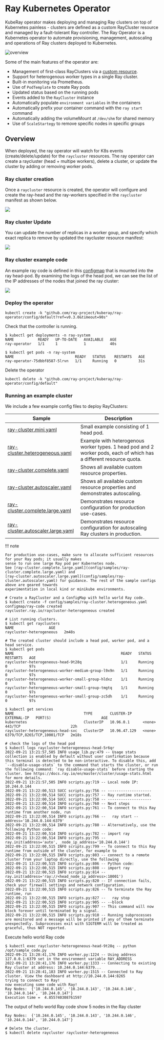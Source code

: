 # Ray Kubernetes Operator

KubeRay operator makes deploying and managing Ray clusters on top of Kubernetes painless - clusters are defined as a custom RayCluster resource and managed by a fault-tolerant Ray controller.
The Ray Operator is a Kubernetes operator to automate provisioning, management, autoscaling and operations of Ray clusters deployed to Kubernetes.

![overview](media/overview.png)

Some of the main features of the operator are:
- Management of first-class RayClusters via a [custom resource](https://kubernetes.io/docs/concepts/extend-kubernetes/api-extension/custom-resources/#custom-resources).
- Support for heterogenous worker types in a single Ray cluster.
- Built-in monitoring via Prometheus.
- Use of `PodTemplate` to create Ray pods
- Updated status based on the running pods
- Events added to the `RayCluster` instance
- Automatically populate `environment variables` in the containers
- Automatically prefix your container command with the `ray start` command
- Automatically adding the volumeMount at `/dev/shm` for shared memory
- Use of `ScaleStartegy` to remove specific nodes in specific groups

## Overview

When deployed, the ray operator will watch for K8s events (create/delete/update) for the `raycluster` resources. The ray operator can create a raycluster (head + multipe workers), delete a cluster, or update the cluster by adding or removing worker pods.

### Ray cluster creation

Once a `raycluster` resource is created, the operator will configure and create the ray-head and the ray-workers specified in the `raycluster` manifest as shown below.

![](media/create-ray-cluster.gif)

### Ray cluster Update

You can update the number of replicas in a worker goup, and specify which exact replica to remove by updated the raycluster resource manifest:

![](media/update-ray-cluster.gif)

### Ray cluster example code

An example ray code is defined in this [configmap](config/samples/config-map-ray-code.yaml) that is mounted into the ray head-pod. By examining the logs of the head pod, we can see the list of the IP addresses of the nodes that joined the ray cluster:

![](media/logs-ray-cluster.gif)


### Deploy the operator

```shell
kubectl create -k "github.com/ray-project/kuberay/ray-operator/config/default?ref=v0.3.0&timeout=90s"
```

Check that the controller is running.
```shell
$ kubectl get deployments -n ray-system
NAME           READY   UP-TO-DATE   AVAILABLE   AGE
ray-operator   1/1     1            1           40s

$ kubectl get pods -n ray-system
NAME                            READY   STATUS    RESTARTS   AGE
ray-operator-75dbbf8587-5lrvn   1/1     Running   0          31s
```

Delete the operator
```shell
kubectl delete -k "github.com/ray-project/kuberay/ray-operator/config/default"
```

### Running an example cluster

We include a few example config files to deploy RayClusters:

Sample  | Description
------------- | -------------
[ray-cluster.mini.yaml](config/samples/ray-cluster.mini.yaml)   | Small example consisting of 1 head pod.
[ray-cluster.heterogeneous.yaml](config/samples/ray-cluster.heterogeneous.yaml)  | Example with heterogenous worker types. 1 head pod and 2 worker pods, each of which has a different resource quota.
[ray-cluster.complete.yaml](config/samples/ray-cluster.complete.yaml)  | Shows all available custom resource properties.
[ray-cluster.autoscaler.yaml](config/samples/ray-cluster.autoscaler.yaml)  | Shows all available custom resource properties and demonstrates autoscaling.
[ray-cluster.complete.large.yaml](config/samples/ray-cluster.complete.large.yaml)  | Demonstrates resource configuration for production use-cases.
[ray-cluster.autoscaler.large.yaml](config/samples/ray-cluster.autoscaler.yaml)  | Demonstrates resource configuration for autoscaling Ray clusters in production.

!!! note

    For production use-cases, make sure to allocate sufficient resources for your Ray pods; it usually makes
    sense to run one large Ray pod per Kubernetes node.
    See [ray-cluster.complete.large.yaml](config/samples/ray-cluster.complete.large.yaml) and
    [ray-cluster.autoscaler.large.yaml](config/samples/ray-cluster.autoscaler.yaml) for guidance. The rest of the sample configs above are geared towards
    experimentation in local kind or minikube environments.

```shell
# Create a RayCluster and a ConfigMap with hello world Ray code.
$ kubectl create -f config/samples/ray-cluster.heterogeneous.yaml
configmap/ray-code created
raycluster.ray.io/raycluster-heterogeneous created

# List running clusters.
$ kubectl get rayclusters
NAME                AGE
raycluster-heterogeneous   2m48s

# The created cluster should include a head pod, worker pod, and a head service.
$ kubectl get pods
NAME                                                 READY   STATUS    RESTARTS   AGE
raycluster-heterogeneous-head-9t28q                  1/1     Running   0          97s
raycluster-heterogeneous-worker-medium-group-l9x9n   1/1     Running   0          97s
raycluster-heterogeneous-worker-small-group-hldxz    1/1     Running   0          97s
raycluster-heterogeneous-worker-small-group-tmgtq    1/1     Running   0          97s
raycluster-heterogeneous-worker-small-group-zc5dh    1/1     Running   0          97s
```

```shell
$ kubectl get services
NAME                                TYPE        CLUSTER-IP     EXTERNAL-IP   PORT(S)                       AGE
kubernetes                          ClusterIP   10.96.0.1      <none>        443/TCP                       22h
raycluster-heterogeneous-head-svc   ClusterIP   10.96.47.129   <none>        6379/TCP,8265/TCP,10001/TCP   2m18s
```

```shell
# check the logs of the head pod
$ kubectl logs raycluster-heterogeneous-head-5r6qr
2022-09-21 13:21:57,505	INFO usage_lib.py:479 -- Usage stats collection is enabled by default without user confirmation because this terminal is detected to be non-interactive. To disable this, add `--disable-usage-stats` to the command that starts the cluster, or run the following command: `ray disable-usage-stats` before starting the cluster. See https://docs.ray.io/en/master/cluster/usage-stats.html for more details.
2022-09-21 13:21:57,505	INFO scripts.py:719 -- Local node IP: 10.244.0.144
2022-09-21 13:22:00,513	SUCC scripts.py:756 -- --------------------
2022-09-21 13:22:00,514	SUCC scripts.py:757 -- Ray runtime started.
2022-09-21 13:22:00,514	SUCC scripts.py:758 -- --------------------
2022-09-21 13:22:00,514	INFO scripts.py:760 -- Next steps
2022-09-21 13:22:00,514	INFO scripts.py:761 -- To connect to this Ray runtime from another node, run
2022-09-21 13:22:00,514	INFO scripts.py:766 --   ray start --address='10.244.0.144:6379'
2022-09-21 13:22:00,514	INFO scripts.py:780 -- Alternatively, use the following Python code:
2022-09-21 13:22:00,514	INFO scripts.py:782 -- import ray
2022-09-21 13:22:00,514	INFO scripts.py:795 -- ray.init(address='auto', _node_ip_address='10.244.0.144')
2022-09-21 13:22:00,515	INFO scripts.py:799 -- To connect to this Ray runtime from outside of the cluster, for example to
2022-09-21 13:22:00,515	INFO scripts.py:803 -- connect to a remote cluster from your laptop directly, use the following
2022-09-21 13:22:00,515	INFO scripts.py:806 -- Python code:
2022-09-21 13:22:00,515	INFO scripts.py:808 -- import ray
2022-09-21 13:22:00,515	INFO scripts.py:814 -- ray.init(address='ray://<head_node_ip_address>:10001')
2022-09-21 13:22:00,515	INFO scripts.py:820 -- If connection fails, check your firewall settings and network configuration.
2022-09-21 13:22:00,515	INFO scripts.py:826 -- To terminate the Ray runtime, run
2022-09-21 13:22:00,515	INFO scripts.py:827 --   ray stop
2022-09-21 13:22:00,515	INFO scripts.py:905 -- --block
2022-09-21 13:22:00,515	INFO scripts.py:907 -- This command will now block forever until terminated by a signal.
2022-09-21 13:22:00,515	INFO scripts.py:910 -- Running subprocesses are monitored and a message will be printed if any of them terminate unexpectedly. Subprocesses exit with SIGTERM will be treated as graceful, thus NOT reported.
```

Execute hello world Ray code
```shell
$ kubectl exec raycluster-heterogeneous-head-9t28q -- python /opt/sample_code.py
2022-09-21 13:28:41,176	INFO worker.py:1224 -- Using address 127.0.0.1:6379 set in the environment variable RAY_ADDRESS
2022-09-21 13:28:41,176	INFO worker.py:1333 -- Connecting to existing Ray cluster at address: 10.244.0.144:6379...
2022-09-21 13:28:41,183	INFO worker.py:1515 -- Connected to Ray cluster. View the dashboard at http://10.244.0.144:8265 
trying to connect to Ray!
now executing some code with Ray!
Ray Nodes:  {'10.244.0.145', '10.244.0.143', '10.244.0.146', '10.244.0.144', '10.244.0.147'}
Execution time =  4.855740308761597
```

The output of hello world Ray code show 5 nodes in the Ray cluster
```
Ray Nodes:  {'10.244.0.145', '10.244.0.143', '10.244.0.146', '10.244.0.144', '10.244.0.147'}
```

```
# Delete the cluster.
$ kubectl delete raycluster raycluster-heterogeneous
```

